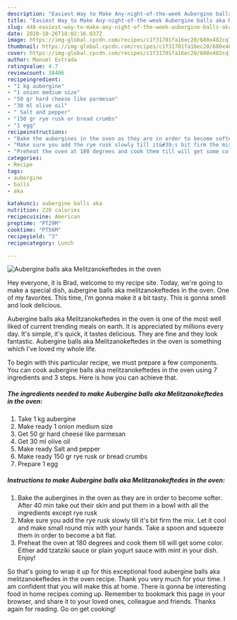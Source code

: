 ```yaml
---
description: "Easiest Way to Make Any-night-of-the-week Aubergine balls aka Melitzanokeftedes in the oven"
title: "Easiest Way to Make Any-night-of-the-week Aubergine balls aka Melitzanokeftedes in the oven"
slug: 448-easiest-way-to-make-any-night-of-the-week-aubergine-balls-aka-melitzanokeftedes-in-the-oven
date: 2020-10-26T18:02:16.037Z
image: https://img-global.cpcdn.com/recipes/c1f31701fa16ec20/680x482cq70/aubergine-balls-aka-melitzanokeftedes-in-the-oven-recipe-main-photo.jpg
thumbnail: https://img-global.cpcdn.com/recipes/c1f31701fa16ec20/680x482cq70/aubergine-balls-aka-melitzanokeftedes-in-the-oven-recipe-main-photo.jpg
cover: https://img-global.cpcdn.com/recipes/c1f31701fa16ec20/680x482cq70/aubergine-balls-aka-melitzanokeftedes-in-the-oven-recipe-main-photo.jpg
author: Manuel Estrada
ratingvalue: 4.7
reviewcount: 38406
recipeingredient:
- "1 kg aubergine"
- "1 onion medium size"
- "50 gr hard cheese like parmesan"
- "30 ml olive oil"
- " Salt and pepper"
- "150 gr rye rusk or bread crumbs"
- "1 egg"
recipeinstructions:
- "Bake the aubergines in the oven as they are in order to become softer. After 40 min take out their skin and put them in a bowl with all the ingredients except rye rusk"
- "Make sure you add the rye rusk slowly till it&#39;s bit firm the mix. Let it cool and make small round mix with your hands. Take a spoon and squeeze them in order to become a bit flat."
- "Preheat the oven at 180 degrees and cook them till will get some color. Either add tzatziki sauce or plain yogurt sauce with mint in your dish. Enjoy!"
categories:
- Recipe
tags:
- aubergine
- balls
- aka

katakunci: aubergine balls aka 
nutrition: 220 calories
recipecuisine: American
preptime: "PT29M"
cooktime: "PT56M"
recipeyield: "3"
recipecategory: Lunch

---
```



![Aubergine balls aka Melitzanokeftedes in the oven](https://img-global.cpcdn.com/recipes/c1f31701fa16ec20/680x482cq70/aubergine-balls-aka-melitzanokeftedes-in-the-oven-recipe-main-photo.jpg)

Hey everyone, it is Brad, welcome to my recipe site. Today, we're going to make a special dish, aubergine balls aka melitzanokeftedes in the oven. One of my favorites. This time, I'm gonna make it a bit tasty. This is gonna smell and look delicious.



Aubergine balls aka Melitzanokeftedes in the oven is one of the most well liked of current trending meals on earth. It is appreciated by millions every day. It's simple, it's quick, it tastes delicious. They are fine and they look fantastic. Aubergine balls aka Melitzanokeftedes in the oven is something which I've loved my whole life.


To begin with this particular recipe, we must prepare a few components. You can cook aubergine balls aka melitzanokeftedes in the oven using 7 ingredients and 3 steps. Here is how you can achieve that.

<!--inarticleads1-->

##### The ingredients needed to make Aubergine balls aka Melitzanokeftedes in the oven:

1. Take 1 kg aubergine
1. Make ready 1 onion medium size
1. Get 50 gr hard cheese like parmesan
1. Get 30 ml olive oil
1. Make ready  Salt and pepper
1. Make ready 150 gr rye rusk or bread crumbs
1. Prepare 1 egg




<!--inarticleads2-->

##### Instructions to make Aubergine balls aka Melitzanokeftedes in the oven:

1. Bake the aubergines in the oven as they are in order to become softer. After 40 min take out their skin and put them in a bowl with all the ingredients except rye rusk
1. Make sure you add the rye rusk slowly till it&#39;s bit firm the mix. Let it cool and make small round mix with your hands. Take a spoon and squeeze them in order to become a bit flat.
1. Preheat the oven at 180 degrees and cook them till will get some color. Either add tzatziki sauce or plain yogurt sauce with mint in your dish. Enjoy!




So that's going to wrap it up for this exceptional food aubergine balls aka melitzanokeftedes in the oven recipe. Thank you very much for your time. I am confident that you will make this at home. There is gonna be interesting food in home recipes coming up. Remember to bookmark this page in your browser, and share it to your loved ones, colleague and friends. Thanks again for reading. Go on get cooking!
